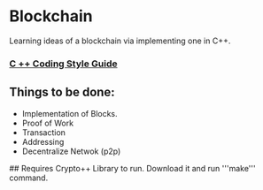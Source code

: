 # Blockchain
Learning ideas of a blockchain via implementing one in C++.
### <a href = "https://google.github.io/styleguide/cppguide.html ">C ++ Coding Style Guide</a>
## Things to be done:
<ul>
  <li>Implementation of Blocks. </li>
  <li> Proof of Work </li>
  <li> Transaction </li>
  <li> Addressing </li>
  <li> Decentralize Netwok (p2p) </li>
  </ul>
## Requires Crypto++ Library to run. Download it and run '''make''' command.
  
